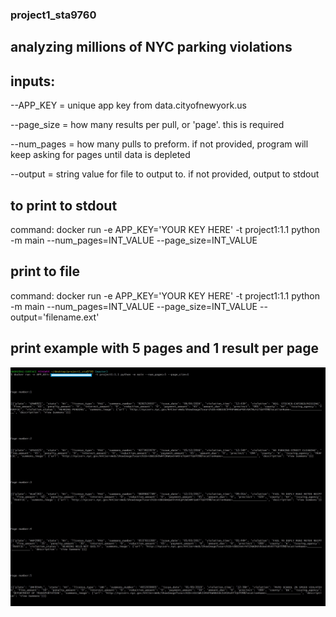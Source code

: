 ### project1_sta9760
## analyzing millions of NYC parking violations

## inputs:
--APP_KEY = unique app key from data.cityofnewyork.us

--page_size = how many results per pull, or 'page'. this is required

--num_pages = how many pulls to preform. if not provided, program will keep asking for pages until data is depleted

--output = string value for file to output to. if not provided, output to stdout

## to print to stdout
command: docker run -e APP_KEY='YOUR KEY HERE' -t project1:1.1 python -m main --num_pages=INT_VALUE --page_size=INT_VALUE

## print to file
command: docker run -e APP_KEY='YOUR KEY HERE' -t project1:1.1 python -m main --num_pages=INT_VALUE --page_size=INT_VALUE --output='filename.ext'


## print example with 5 pages and 1 result per page
![Screenshot](5pages1perpage.jpg)
